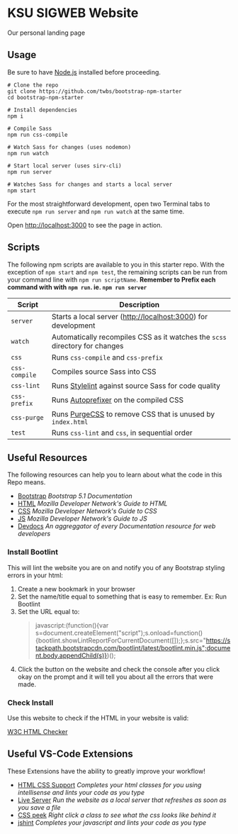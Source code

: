 # KSU SIGWEB Website

 Our personal landing page

## Usage

Be sure to have [Node.js](https://nodejs.org/) installed before proceeding.

```shell
# Clone the repo
git clone https://github.com/twbs/bootstrap-npm-starter
cd bootstrap-npm-starter

# Install dependencies
npm i

# Compile Sass
npm run css-compile

# Watch Sass for changes (uses nodemon)
npm run watch

# Start local server (uses sirv-cli)
npm run server

# Watches Sass for changes and starts a local server
npm start
```

For the most straightforward development, open two Terminal tabs to execute `npm run server` and `npm run watch` at the same time.

Open <http://localhost:3000> to see the page in action.

## Scripts

The following npm scripts are available to you in this starter repo. With the exception of `npm start` and `npm test`, the remaining scripts can be run from your command line with `npm run scriptName`.
**Remember to Prefix each command with with `npm run`. ie. `npm run server`**

| Script | Description |
| --- | --- |
| `server` | Starts a local server (<http://localhost:3000>) for development |
| `watch` | Automatically recompiles CSS as it watches the `scss` directory for changes |
| `css` | Runs `css-compile` and `css-prefix` |
| `css-compile` | Compiles source Sass into CSS |
| `css-lint` | Runs [Stylelint](https://stylelint.io) against source Sass for code quality |
| `css-prefix` | Runs [Autoprefixer](https://github.com/postcss/autoprefixer) on the compiled CSS |
| `css-purge` | Runs [PurgeCSS](https://purgecss.com) to remove CSS that is unused by `index.html` |
| `test` | Runs `css-lint` and `css`, in sequential order |

## Useful Resources

The following resources can help you to learn about what the code in this Repo means.

- [Bootstrap](https://getbootstrap.com/docs/5.1/getting-started/introduction/)
  *Bootstrap 5.1 Documentation*
- [HTML](https://developer.mozilla.org/en-US/docs/Web/HTML)
  *Mozilla Developer Network's Guide to HTML*
- [CSS](https://developer.mozilla.org/en-US/docs/Web/CSS)
  *Mozilla Developer Network's Guide to CSS*
- [JS](https://developer.mozilla.org/en-US/docs/Web/JavaScript)
  *Mozilla Developer Network's Guide to JS*
- [Devdocs](https://devdocs.io/)
  *An aggreggator of every Documentation resource for web developers*

### Install Bootlint

This will lint the website you are on and notify you of any Bootstrap styling errors in your html:

1. Create a new bookmark in your browser
2. Set the name/title equal to something that is easy to remember. Ex: Run Bootlint
3. Set the URL equal to:
   > javascript:(function(){var s=document.createElement("script");s.onload=function(){bootlint.showLintReportForCurrentDocument([]);};s.src="https://stackpath.bootstrapcdn.com/bootlint/latest/bootlint.min.js";document.body.appendChild(s)})();
4. Click the button on the website and check the console after you click okay on the prompt and it will tell you about all the errors that were made.

### Check Install

Use this website to check if the HTML in your website is valid:

[W3C HTML Checker](https://validator.w3.org/)

## Useful VS-Code Extensions

These Extensions have the ability to greatly improve your workflow!

- [HTML CSS Support](https://marketplace.visualstudio.com/items?itemName=ecmel.vscode-html-css)
  *Completes your html classes for you using intellisense and lints your code as you type*
- [Live Server](https://marketplace.visualstudio.com/items?itemName=ritwickdey.LiveServer)
  *Run the website as a local server that refreshes as soon as you save a file*
- [CSS peek](https://marketplace.visualstudio.com/items?itemName=pranaygp.vscode-css-peek)
  *Right click a class to see what the css looks like behind it*
- [jshint](https://marketplace.visualstudio.com/items?itemName=dbaeumer.jshint)
  *Completes your javascript and lints your code as you type*
